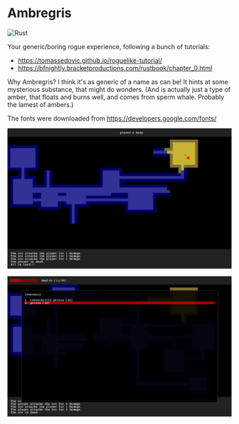 # Ambregris

![Rust](https://github.com/redwarp/ambergris/workflows/Rust/badge.svg?branch=main)

Your generic/boring rogue experience, following a bunch of tutorials:

* https://tomassedovic.github.io/roguelike-tutorial/
* https://bfnightly.bracketproductions.com/rustbook/chapter_0.html

Why Ambregris? I think it's as generic of a name as can be! It hints at some mysterious substance, that might do wonders. (And is actually just a type of amber, that floats and burns well, and comes from sperm whale. Probably the lamest of ambers.)

The fonts were downloaded from https://developers.google.com/fonts/

![You are dead](screenshots/you_are_dead.png)

![Inventory](screenshots/inventory.png)
